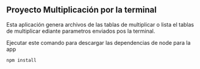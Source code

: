 ## Proyecto Multiplicación por la terminal

Esta aplicación genera archivos de las tablas de multiplicar o lista el tablas de multiplicar ediante parametros 
enviados pos la terminal.

Ejecutar este comando para descargar las dependencias de node para la app

```
npm install
```
